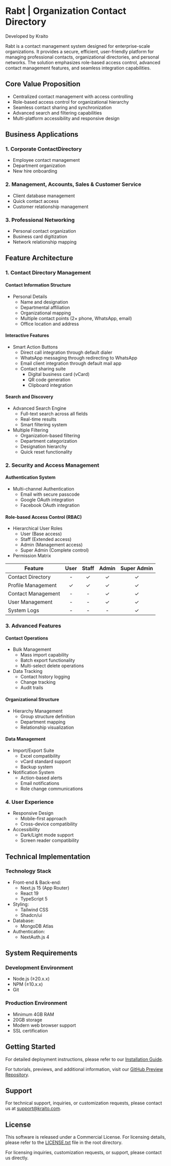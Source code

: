 # Rabt | Organization Contact Directory

Developed by Kraito

Rabt is a contact management system designed for enterprise-scale organizations. It provides a secure, efficient, user-friendly platform for managing professional contacts, organizational directories, and personal networks. The solution emphasizes role-based access control, advanced contact management features, and seamless integration capabilities.

## Core Value Proposition

- Centralized contact management with access controlling
- Role-based access control for organizational hierarchy
- Seamless contact sharing and synchronization
- Advanced search and filtering capabilities
- Multi-platform accessibility and responsive design

## Business Applications

### 1. Corporate ContactDirectory

- Employee contact management
- Department organization
- New hire onboarding

### 2. Management, Accounts, Sales & Customer Service

- Client database management
- Quick contact access
- Customer relationship management

### 3. Professional Networking

- Personal contact organization
- Business card digitization
- Network relationship mapping

## Feature Architecture

### 1. Contact Directory Management

#### Contact Information Structure

- Personal Details
  - Name and designation
  - Departmental affiliation
  - Organizational mapping
  - Multiple contact points (2× phone, WhatsApp, email)
  - Office location and address

#### Interactive Features

- Smart Action Buttons
  - Direct call integration through default dialer
  - WhatsApp messaging through redirecting to WhatsApp
  - Email client integration through default mail app
  - Contact sharing suite
    - Digital business card (vCard)
    - QR code generation
    - Clipboard integration

#### Search and Discovery

- Advanced Search Engine
  - Full-text search across all fields
  - Real-time results
  - Smart filtering system
- Multiple Filtering
  - Organization-based filtering
  - Department categorization
  - Designation hierarchy
  - Quick reset functionality

### 2. Security and Access Management

#### Authentication System

- Multi-channel Authentication
  - Email with secure passcode
  - Google OAuth integration
  - Facebook OAuth integration

#### Role-based Access Control (RBAC)

- Hierarchical User Roles
  - User (Base access)
  - Staff (Extended access)
  - Admin (Management access)
  - Super Admin (Complete control)
- Permission Matrix

| Feature            | User | Staff | Admin | Super Admin |
| ------------------ | :--: | :---: | :---: | :---------: |
| Contact Directory  |  -   |   ✓   |   ✓   |      ✓      |
| Profile Management |  ✓   |   ✓   |   ✓   |      ✓      |
| Contact Management |  -   |   -   |   ✓   |      ✓      |
| User Management    |  -   |   -   |   ✓   |      ✓      |
| System Logs        |  -   |   -   |   -   |      ✓      |

### 3. Advanced Features

#### Contact Operations

- Bulk Management
  - Mass import capability
  - Batch export functionality
  - Multi-select delete operations
- Data Tracking
  - Contact history logging
  - Change tracking
  - Audit trails

#### Organizational Structure

- Hierarchy Management
  - Group structure definition
  - Department mapping
  - Relationship visualization

#### Data Management

- Import/Export Suite
  - Excel compatibility
  - vCard standard support
  - Backup system
- Notification System
  - Action-based alerts
  - Email notifications
  - Role change communications

### 4. User Experience

- Responsive Design
  - Mobile-first approach
  - Cross-device compatibility
- Accessibility
  - Dark/Light mode support
  - Screen reader compatibility

## Technical Implementation

### Technology Stack

- Front-end & Back-end:
  - Next.js 15 (App Router)
  - React 19
  - TypeScript 5
- Styling:
  - Tailwind CSS
  - Shadcn/ui
- Database:
  - MongoDB Atlas
- Authentication:
  - NextAuth.js 4

## System Requirements

### Development Environment

- Node.js (≥20.x.x)
- NPM (≥10.x.x)
- Git

### Production Environment

- Minimum 4GB RAM
- 20GB storage
- Modern web browser support
- SSL certification

## Getting Started

For detailed deployment instructions, please refer to our [Installation Guide](rabt-installation-guide.md).

For tutorials, previews, and additional information, visit our [GitHub Preview Repository](https://github.com/kraitoofficial/rabt-previews).

## Support

For technical support, inquiries, or customization requests, please contact us at [support@kraito.com](mailto:support@kraito.com).

## License

This software is released under a Commercial License. For licensing details, please refer to the [LICENSE.txt](LICENSE.txt) file in the root directory.

For licensing inquiries, customization requests, or support, please contact us directly.
